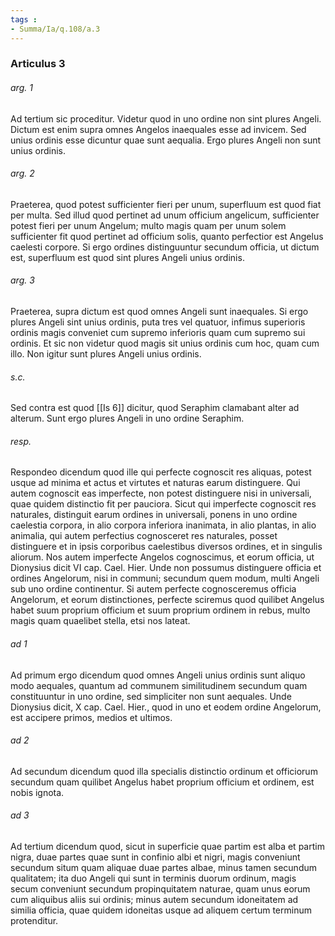 ```yaml
---
tags : 
- Summa/Ia/q.108/a.3
---
```


### Articulus 3

###### arg. 1
Ad tertium sic proceditur. Videtur quod in uno ordine non sint plures Angeli. Dictum est enim supra omnes Angelos inaequales esse ad invicem. Sed unius ordinis esse dicuntur quae sunt aequalia. Ergo plures Angeli non sunt unius ordinis.

###### arg. 2
Praeterea, quod potest sufficienter fieri per unum, superfluum est quod fiat per multa. Sed illud quod pertinet ad unum officium angelicum, sufficienter potest fieri per unum Angelum; multo magis quam per unum solem sufficienter fit quod pertinet ad officium solis, quanto perfectior est Angelus caelesti corpore. Si ergo ordines distinguuntur secundum officia, ut dictum est, superfluum est quod sint plures Angeli unius ordinis.

###### arg. 3
Praeterea, supra dictum est quod omnes Angeli sunt inaequales. Si ergo plures Angeli sint unius ordinis, puta tres vel quatuor, infimus superioris ordinis magis conveniet cum supremo inferioris quam cum supremo sui ordinis. Et sic non videtur quod magis sit unius ordinis cum hoc, quam cum illo. Non igitur sunt plures Angeli unius ordinis.

###### s.c.
Sed contra est quod [[Is 6]] dicitur, quod Seraphim clamabant alter ad alterum. Sunt ergo plures Angeli in uno ordine Seraphim.

###### resp.
Respondeo dicendum quod ille qui perfecte cognoscit res aliquas, potest usque ad minima et actus et virtutes et naturas earum distinguere. Qui autem cognoscit eas imperfecte, non potest distinguere nisi in universali, quae quidem distinctio fit per pauciora. Sicut qui imperfecte cognoscit res naturales, distinguit earum ordines in universali, ponens in uno ordine caelestia corpora, in alio corpora inferiora inanimata, in alio plantas, in alio animalia, qui autem perfectius cognosceret res naturales, posset distinguere et in ipsis corporibus caelestibus diversos ordines, et in singulis aliorum. Nos autem imperfecte Angelos cognoscimus, et eorum officia, ut Dionysius dicit VI cap. Cael. Hier. Unde non possumus distinguere officia et ordines Angelorum, nisi in communi; secundum quem modum, multi Angeli sub uno ordine continentur. Si autem perfecte cognosceremus officia Angelorum, et eorum distinctiones, perfecte sciremus quod quilibet Angelus habet suum proprium officium et suum proprium ordinem in rebus, multo magis quam quaelibet stella, etsi nos lateat.

###### ad 1
Ad primum ergo dicendum quod omnes Angeli unius ordinis sunt aliquo modo aequales, quantum ad communem similitudinem secundum quam constituuntur in uno ordine, sed simpliciter non sunt aequales. Unde Dionysius dicit, X cap. Cael. Hier., quod in uno et eodem ordine Angelorum, est accipere primos, medios et ultimos.

###### ad 2
Ad secundum dicendum quod illa specialis distinctio ordinum et officiorum secundum quam quilibet Angelus habet proprium officium et ordinem, est nobis ignota.

###### ad 3
Ad tertium dicendum quod, sicut in superficie quae partim est alba et partim nigra, duae partes quae sunt in confinio albi et nigri, magis conveniunt secundum situm quam aliquae duae partes albae, minus tamen secundum qualitatem; ita duo Angeli qui sunt in terminis duorum ordinum, magis secum conveniunt secundum propinquitatem naturae, quam unus eorum cum aliquibus aliis sui ordinis; minus autem secundum idoneitatem ad similia officia, quae quidem idoneitas usque ad aliquem certum terminum protenditur.

